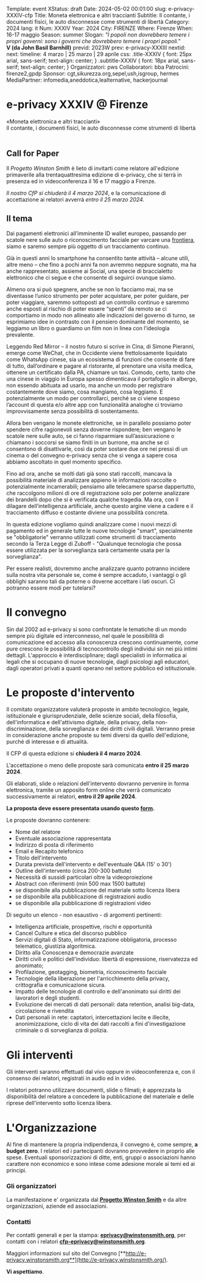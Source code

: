 Template: event
XStatus: draft
Date: 2024-05-02 00:01:00
slug: e-privacy-XXXIV-cfp
Title: Moneta elettronica e altri traccianti
Subtitle: Il contante, i documenti fisici, le auto disconnesse come strumenti di libertà
Category: 2024
lang: it
Num: XXXIV
Year: 2024
City: FIRENZE
Where: Firenze
When: 16-17 maggio
Season: summer
Slogan: <i>"I popoli non dovrebbero temere i propri governi: sono i governi che dovrebbero temere i propri popoli."</i><br/><b>V (da John Basil Barnhill)</b>
previd: 2023W
prev: e-privacy-XXXIII
nextid:
next:
timeline: 4 marzo | 25 marzo | 29 aprile
css: .title-XXXIV { font: 25px arial, sans-serif; text-align: center; }   .subtitle-XXXIV { font: 18px arial, sans-serif; text-align: center; } 
Organizzatori: pws
Collaboratori: bba 
Patrocini: firenze2,gpdp 
Sponsor: cgt,sikurezza.org,sepel,ush,isgroup, hermes
MediaPartner: infomedia,aneddotica,lealternative, hackerjournal

e-privacy XXXIV @ Firenze
===============================

<div class="title-XXXIV">«Moneta elettronica e altri traccianti»</div>

<div class="subtitle-XXXIV">Il contante, i documenti fisici, le auto disconnesse come strumenti di libertà</div>

<br>

<!-- b class="avviso">Attenzione: Il CFP di questa edizione si è chiuso il 10 maggio.</b -->
<!-- b class="avviso">Attenzione:</b> Questa edizione di e-privacy sarà a numero chiuso. 
Per iscriversi in lista d'attesa per l'accesso compilare questo <a href="/iscrizione-lista-dattesa-eprivacy.html">form</a>. Grazie. -->

Call for Paper
--------------

Il *Progetto Winston Smith* è lieto di invitarti come relatore all'edizione
primaverile alla trentaquattresima edizione di e-privacy, che si terrà in
presenza ed in videoconferenza il 16 e 17 maggio a Firenze.

*Il nostro CfP si chiuderà il 4 marzo 2024*, e la comunicazione di
accettazione ai relatori avverrà *entro il 25 marzo 2024.*

Il tema
-------

Dai pagamenti elettronici all’imminente ID wallet europeo, passando per scatole nere sulle auto o riconoscimento facciale per varcare una [frontiera](https://www.quotidiano.net/esteri/gran-bretagna-niente-passaporto-kzdxtfni), siamo e saremo sempre più oggetto di un tracciamento continuo.

Già in questi anni lo smartphone ha consentito tante attività – alcune utili, altre meno – che fino a pochi anni fa non avremmo neppure sognato, ma ha anche rappresentato, assieme ai Social, una specie di braccialetto elettronico che ci segue e che consente di seguirci ovunque siamo.

Almeno ora si può spegnere, anche se non lo facciamo mai, ma se diventasse l’unico strumento per poter acquistare, per poter guidare, per poter viaggiare, saremmo sottoposti ad un controllo continuo e saremmo anche esposti al rischio di poter essere “spenti” da remoto se ci comportiamo in modo non allineato alle indicazioni del governo di turno, se esprimiamo idee in contrasto con il pensiero dominante del momento, se leggiamo un libro o guardiamo un film non in linea con l’ideologia prevalente.

Leggendo Red Mirror – il nostro futuro si scrive in Cina, di Simone Pieranni, emerge come WeChat, che in Occidente viene frettolosamente liquidato come WhatsApp cinese, sia un ecosistema di funzioni che consente di fare di tutto, dall’ordinare e pagare al ristorante, al prenotare una visita medica, ottenere un certificato dalla PA, chiamare un taxi. Comodo, certo, tanto che una cinese in viaggio in Europa spesso dimenticava il portafoglio in albergo, non essendo abituata ad usarlo, ma anche un modo per registrare costantemente dove siamo, cosa mangiamo, cosa leggiamo. E potenzialmente un modo per controllarci, perché se ci viene sospeso l’account di questa e/o altre app con funzionalità analoghe ci troviamo improvvisamente senza possibilità di sostentamento.

Allora ben vengano le monete elettroniche, se in parallelo possiamo poter spendere cifre ragionevoli senza doverne rispondere; ben vengano le scatole nere sulle auto, se ci fanno risparmiare sull’assicurazione o chiamano i soccorsi se siamo finiti in un burrone, ma anche se ci consentono di disattivarle, così da poter sostare due ore nei pressi di un cinema o del convegno e-privacy senza che si venga a sapere cosa abbiamo ascoltato in quel momento specifico.

Fino ad ora, anche se molti dati già sono stati raccolti, mancava la possibilità materiale di analizzare appieno le informazioni raccolte o potenzialmente incamerabili; pensiamo alle telecamere sparse dappertutto, che raccolgono milioni di ore di registrazione solo per poterne analizzare dei brandelli dopo che si è verificata qualche tragedia. Ma ora, con il dilagare dell’intelligenza artificiale, anche questo argine viene a cadere e il tracciamento diffuso e costante diviene una possibilità concreta. 

In questa edizione vogliamo quindi analizzare come i nuovi mezzi di pagamento  ed in generale tutte le nuove tecnologie "smart", specialmente se "obbligatorie" verranno utilizzati come strumenti di tracciamento secondo la Terza Legge di Zuboff - "Qualunque tecnologia che possa essere utilizzata per la sorveglianza sarà certamente usata per la sorveglianza".

Per essere realisti, dovremmo anche analizzare quanto potranno incidere sulla nostra vita personale se, come è sempre accaduto, i vantaggi o gli obblighi saranno tali da poterne o doverne accettare i lati oscuri. Ci potranno essere modi per tutelarsi?
 

Il convegno
===========

Sin dal 2002 ad e-privacy si sono confrontate le tematiche di un mondo
sempre più digitale ed interconnesso, nel quale le possibilità di
comunicazione ed accesso alla conoscenza crescono continuamente, come
pure crescono le possibilità di tecnocontrollo degli individui sin nei
più intimi dettagli. L'approccio è interdisciplinare; dagli specialisti
in informatica ai legali che si occupano di nuove tecnologie, dagli
psicologi agli educatori, dagli operatori privati a quanti operano nel
settore pubblico ed istituzionale.

Le proposte d'intervento
=========================

Il comitato organizzatore valuterà proposte in ambito tecnologico,
legale, istituzionale e giurisprudenziale, delle scienze sociali, della
filosofia, dell'informatica e dell'attivismo digitale, della privacy,
della non-discriminazione, della sorveglianza e dei diritti civili
digitali. Verranno prese in considerazione anche proposte su temi
diversi da quello dell'edizione, purché di interesse e di attualità.

Il CFP di questa edizione si **chiuderà il 4 marzo 2024**.

L'accettazione o meno delle proposte sarà comunicata **entro il 25 marzo 2024**.

Gli elaborati, slide o relazioni dell'intervento dovranno pervenire in
forma elettronica, tramite un apposito form online che verrà comunicato successivamente ai relatori, **entro il 29 aprile 2024**.

**La proposta deve essere presentata usando questo [form](/e-privacy-XXXIV-proposta.html).**

Le proposte dovranno contenere:

-   Nome del relatore
-   Eventuale associazione rappresentata
-   Indirizzo di posta di riferimento
-   Email e Recapito telefonico
-   Titolo dell'intervento
-   Durata prevista dell'intervento e dell'eventuale Q&A (15' o 30')
-   Outline dell'intervento (circa 200-300 battute)
-   Necessità di sussidi particolari oltre la videoproiezione
-   Abstract con riferimenti (min 500 max 1500 battute)
-   se disponibile alla pubblicazione del materiale sotto licenza libera
-   se disponibile alla pubblicazione di registrazioni audio
-   se disponibile alla pubblicazione di registrazioni video

Di seguito un elenco - non esaustivo - di argomenti pertinenti:

-   Intelligenza artificiale, prospettive, rischi e opportunità
-   Cancel Culture e etica del discorso pubblico
-   Servizi digitali di Stato, informatizzazione obbligatoria, processo
    telematico, giustizia algoritmica.
-   Diritto alla Conoscenza e democrazie avanzate
-   Diritti civili e politici dell'individuo: libertà di espressione,
    riservatezza ed anonimato;
-   Profilazione, geotagging, biometria, riconoscimento facciale
-   Tecnologie della liberazione per l'arricchimento della privacy,
    crittografia e comunicazione sicura.
-   Impatto delle tecnologie di controllo e dell'anonimato sui diritti
    dei lavoratori e degli studenti.
-   Evoluzione dei mercati di dati personali: data retention, analisi
    big-data, circolazione e rivendita
-   Dati personali in rete: captatori, intercettazioni lecite e
    illecite, anonimizzazione, ciclo di vita dei dati raccolti a fini
    d'investigazione criminale o di sorveglianza di polizia.

Gli interventi
==============

Gli interventi saranno effettuati dal vivo oppure in videoconferenza e,
con il consenso dei relatori, registrati in audio ed in video.

I relatori potranno utilizzare documenti, slide o filmati; è apprezzata
la disponibilità del relatore a concedere la pubblicazione del materiale
e delle riprese dell'intervento sotto licenza libera.

L'Organizzazione
=================

Al fine di mantenere la propria indipendenza, il convegno è, come
sempre, **a budget zero**. I relatori ed i partecipanti dovranno
provvedere in proprio alle spese. Eventuali sponsorizzazioni di ditte,
enti, gruppi o associazioni hanno carattere non economico e sono intese
come adesione morale ai temi ed ai principi.

### Gli organizzatori

La manifestazione e' organizzata dal [**Progetto Winston Smith**](http://pws.winstonsmith.org/)
 e da altre organizzazioni, aziende ed associazioni.

### Contatti

Per contatti generali e per la stampa:
[**eprivacy@winstonsmith.org**](mailto:eprivacy@winstonsmith.org), per
contatti con i relatori
[**cfp-eprivacy@winstonsmith.org**](mailto:cfp-eprivacy@winstonsmith.org).

Maggiori informazioni sul sito del Convegno
[**http://e-privacy.winstonsmith.org**](http://e-privacy.winstonsmith.org/).

**Vi aspettiamo**.
